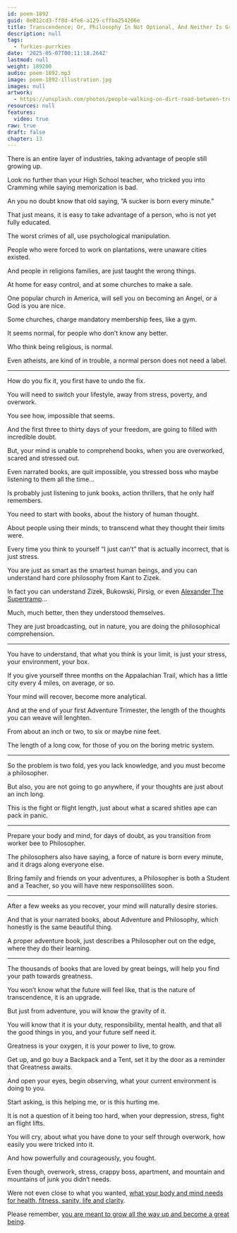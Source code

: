 ```yaml
---
id: poem-1892
guid: 0e812cd3-ff8d-4fe6-a129-cffba254206e
title: Transcendence; Or, Philosophy In Not Optional, And Neither Is Greatness
description: null
tags:
  - furkies-purrkies
date: '2025-05-07T00:11:18.264Z'
lastmod: null
weight: 189200
audio: poem-1892.mp3
image: poem-1892-illustration.jpg
images: null
artwork:
  - https://unsplash.com/photos/people-walking-on-dirt-road-between-trees-during-daytime-uTEUQ2b5iI4
resources: null
features:
  video: true
raw: true
draft: false
chapter: 13
---
```


There is an entire layer of industries,
taking advantage of people still growing up.

Look no further than your High School teacher,
who tricked you into Cramming while saying memorization is bad.

An you no doubt know that old saying,
“A sucker is born every minute.”

That just means, it is easy to take advantage of a person,
who is not yet fully educated.

The worst crimes of all,
use psychological manipulation.

People who were forced to work on plantations,
were unaware cities existed.

And people in religions families,
are just taught the wrong things.

At home for easy control,
and at some churches to make a sale.

One popular church in America,
will sell you on becoming an Angel, or a God is you are nice.

Some churches,
charge mandatory membership fees, like a gym.

It seems normal,
for people who don’t know any better.

Who think being religious,
is normal.

Even atheists, are kind of in trouble,
a normal person does not need a label.

---

How do you fix it,
you first have to undo the fix.

You will need to switch your lifestyle,
away from stress, poverty, and overwork.

You see how,
impossible that seems.

And the first three to thirty days of your freedom,
are going to filled with incredible doubt.

But, your mind is unable to comprehend books,
when you are overworked, scared and stressed out.

Even narrated books, are quit impossible,
you stressed boss who maybe listening to them all the time…

Is probably just listening to junk books,
action thrillers, that he only half remembers.

You need to start with books,
about the history of human thought.

About people using their minds,
to transcend what they thought their limits were.

Every time you think to yourself “I just can’t”
that is actually incorrect, that is just stress.

You are just as smart as the smartest human beings,
and you can understand hard core philosophy from Kant to Zizek.

In fact you can understand Zizek, Bukowski, Pirsig,
or even [Alexander The Supertramp][A]…

Much, much better,
then they understood themselves.

They are just broadcasting,
out in nature, you are doing the philosophical comprehension.

---

You have to understand, that what you think is your limit,
is just your stress, your environment, your box.

If you give yourself three months on the Appalachian Trail,
which has a little city every 4 miles, on average, or so.

Your mind will recover,
become more analytical.

And at the end of your first Adventure Trimester,
the length of the thoughts you can weave will lenghten.

From about an inch or two,
to six or maybe nine feet.

The length of a long cow,
for those of you on the boring metric system.

---

So the problem is two fold,
yes you lack knowledge, and you must become a philosopher.

But also, you are not going to go anywhere,
if your thoughts are just about an inch long.

This is the fight or flight length,
just about what a scared shitles ape can pack in panic.

---

Prepare your body and mind, for days of doubt,
as you transition from worker bee to Philosopher.

The philosophers also have saying,
a force of nature is born every minute, and it drags along everyone else.

Bring family and friends on your adventures,
a Philosopher is both a Student and a Teacher, so you will have new responsolilites soon.

---

After a few weeks as you recover,
your mind will naturally desire stories.

And that is your narrated books, about Adventure and Philosophy,
which honestly is the same beautiful thing.

A proper adventure book,
just describes a Philosopher out on the edge, where they do their learning.

---

The thousands of books that are loved by great beings,
will help you find your path towards greatness.

You won’t know what the future will feel like,
that is the nature of transcendence, it is an upgrade.

But just from adventure,
you will know the gravity of it.

You will know that it is your duty, responsibility, mental health,
and that all the good things in you, and your future self need it.

Greatness is your oxygen,
it is your power to live, to grow.

Get up, and go buy a Backpack and a Tent,
set it by the door as a reminder that Greatness awaits.

And open your eyes, begin observing,
what your current environment is doing to you.

Start asking,
is this helping me, or is this hurting me.

It is not a question of it being too hard,
when your depression, stress, fight an flight lifts.

You will cry, about what you have done to your self through overwork,
how easily you were tricked into it.

And how powerfully and courageously,
you fought.

Even though, overwork, stress, crappy boss, apartment,
and mountain and mountains of junk you didn’t needs.

Were not even close to what you wanted,
[what your body and mind needs for health, fitness, sanity, life and clarity][0].

Please remember,
[you are meant to grow all the way up and become a great being][1].

[A]: https://www.youtube.com/watch?v=Mwx3RvDWvDM
[0]: https://www.youtube.com/watch?v=hPSvdKTEZug
[1]: https://www.youtube.com/watch?v=EzXP5PjRHjM&list=PLXiz2lWve6AJrEVuAjfL4eaBDEMfdbKa6
